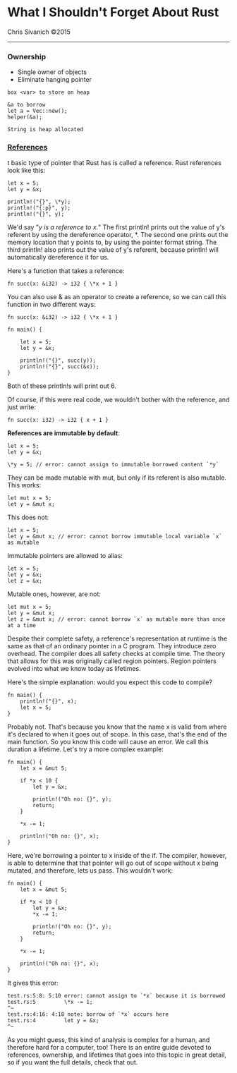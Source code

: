What I Shouldn't Forget About Rust
==========
Chris Sivanich ©2015

----------

### Ownership

- Single owner of objects
- Eliminate hanging pointer

```
box <var> to store on heap
```

```
&a to borrow
let a = Vec::new();
helper(&a);
```

```
String is heap allocated
```

### [References](http://static.rust-lang.org/doc/master/book/pointers.html#cheat-sheet)

t basic type of pointer that Rust has is called a reference. Rust references look like this:

    let x = 5;
    let y = &x;

    println!("{}", \*y);
    println!("{:p}", y);
    println!("{}", y);

We'd say "*y is a reference to x.*"
The first println! prints out the value of y's referent by using the dereference operator, \*.
The second one prints out the memory location that y points to, by using the pointer format string.
The third println! also prints out the value of y's referent, because println! will automatically dereference it for us.

Here's a function that takes a reference:

    fn succ(x: &i32) -> i32 { \*x + 1 }

You can also use & as an operator to create a reference, so we can call this function in two different ways:

    fn succ(x: &i32) -> i32 { \*x + 1 }

    fn main() {

        let x = 5;
        let y = &x;

        println!("{}", succ(y));
        println!("{}", succ(&x));
    }

Both of these println!s will print out 6.

Of course, if this were real code, we wouldn't bother with the reference, and just write:

    fn succ(x: i32) -> i32 { x + 1 }

**References are immutable by default**:

    let x = 5;
    let y = &x;

    \*y = 5; // error: cannot assign to immutable borrowed content `*y`

They can be made mutable with mut, but only if its referent is also mutable. This works:

    let mut x = 5;
    let y = &mut x;

This does not:

    let x = 5;
    let y = &mut x; // error: cannot borrow immutable local variable `x` as mutable

Immutable pointers are allowed to alias:

    let x = 5;
    let y = &x;
    let z = &x;

Mutable ones, however, are not:

    let mut x = 5;
    let y = &mut x;
    let z = &mut x; // error: cannot borrow `x` as mutable more than once at a time

Despite their complete safety, a reference's representation at runtime is the same as that of an ordinary pointer in a C program. They introduce zero overhead. The compiler does all safety checks at compile time. The theory that allows for this was originally called region pointers. Region pointers evolved into what we know today as lifetimes.

Here's the simple explanation: would you expect this code to compile?

    fn main() {
        println!("{}", x);
        let x = 5;
    }

Probably not. That's because you know that the name x is valid from where it's declared to when it goes out of scope. In this case, that's the end of the main function. So you know this code will cause an error. We call this duration a lifetime. Let's try a more complex example:

    fn main() {
        let x = &mut 5;

        if *x < 10 {
            let y = &x;

            println!("Oh no: {}", y);
            return;
        }

        *x -= 1;

        println!("Oh no: {}", x);
    }

Here, we're borrowing a pointer to x inside of the if. The compiler, however, is able to determine that that pointer will go out of scope without x being mutated, and therefore, lets us pass. This wouldn't work:

    fn main() {
        let x = &mut 5;

        if *x < 10 {
            let y = &x;
            *x -= 1;

            println!("Oh no: {}", y);
            return;
        }

        *x -= 1;

        println!("Oh no: {}", x);
    }

It gives this error:

    test.rs:5:8: 5:10 error: cannot assign to `*x` because it is borrowed
    test.rs:5         \*x -= 1;
    ^~
    test.rs:4:16: 4:18 note: borrow of `*x` occurs here
    test.rs:4         let y = &x;
    ^~

As you might guess, this kind of analysis is complex for a human, and therefore hard for a computer, too! There is an entire guide devoted to references, ownership, and lifetimes that goes into this topic in great detail, so if you want the full details, check that out.
